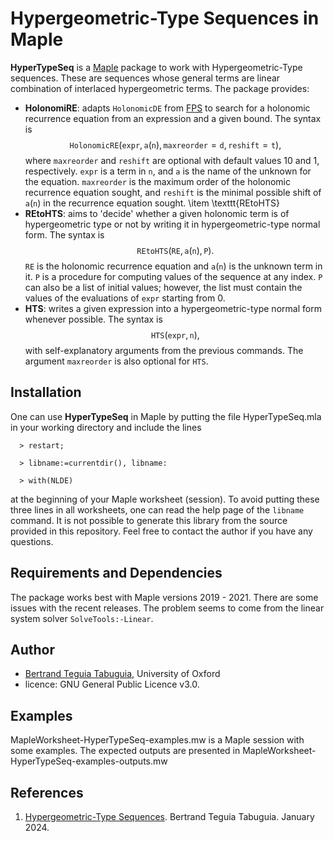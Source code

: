 # Hypergeometric-Type Sequences in Maple

**HyperTypeSeq** is a [Maple](https://www.maplesoft.com/) package to work with Hypergeometric-Type sequences. These are sequences whose general terms are linear combination of interlaced hypergeometric terms. The package provides:

- **HolonomiRE**: adapts $\texttt{HolonomicDE}$ from [FPS](https://www.mathematik.uni-kassel.de/~bteguia/FPS_webpage/FPS.htm) to search for a holonomic recurrence equation from an expression and a given bound. The syntax is
    $$\texttt{HolonomicRE}(\texttt{expr},\texttt{a}(\texttt{n}),\texttt{maxreorder}=\texttt{d},\texttt{reshift}=\texttt{t}),$$
where $\texttt{maxreorder}$ and $\texttt{reshift}$ are optional with default values $10$ and $1$, respectively. $\texttt{expr}$ is a term in $\texttt{n}$, and $\texttt{a}$ is the name of the unknown for the equation. $\texttt{maxreorder}$ is the maximum order of the holonomic recurrence equation sought, and $\texttt{reshift}$ is the minimal possible shift of $\texttt{a}(\texttt{n})$ in the recurrence equation sought.
    \item \texttt{REtoHTS}
- **REtoHTS**: aims to 'decide' whether a given holonomic term is of hypergeometric type or not by writing it in hypergeometric-type normal form. The syntax is
    $$\texttt{REtoHTS}(\texttt{RE},\texttt{a}(\texttt{n}),\texttt{P}).$$
$\texttt{RE}$ is the holonomic recurrence equation and $\texttt{a}(\texttt{n})$ is the unknown term in it. $\texttt{P}$ is a procedure for computing values of the sequence at any index. $\texttt{P}$ can also be a list of initial values; however, the list must contain the values of the evaluations of $\texttt{expr}$ starting from $0$.
- **HTS**: writes a given expression into a hypergeometric-type normal form whenever possible. The syntax is
    $$\texttt{HTS}(\texttt{expr},\texttt{n}),$$
with self-explanatory arguments from the previous commands. The argument $\texttt{maxreorder}$ is also optional for $\texttt{HTS}$.

## Installation

One can use **HyperTypeSeq** in Maple by putting the file HyperTypeSeq.mla in your working directory and include the lines
```
  > restart;

  > libname:=currentdir(), libname:

  > with(NLDE)
```
at the beginning of your Maple worksheet (session). To avoid putting these three lines in all worksheets, one can read the help page of the $\texttt{libname}$ command. It is not possible to generate this library from the source provided in this repository. Feel free to contact the author if you have any questions.

## Requirements and Dependencies

The package works best with Maple versions 2019 - 2021. There are some issues with the recent releases. The problem seems to come from the linear system solver $\texttt{SolveTools:-Linear}$.

## Author

- [Bertrand Teguia Tabuguia](https://bertrandteguia.com), University of Oxford
- licence: GNU General Public Licence v3.0.

## Examples

MapleWorksheet-HyperTypeSeq-examples.mw is a Maple session with some examples. The expected outputs are presented in MapleWorksheet-HyperTypeSeq-examples-outputs.mw

## References

1. [Hypergeometric-Type Sequences](https://). Bertrand Teguia Tabuguia. January 2024.


